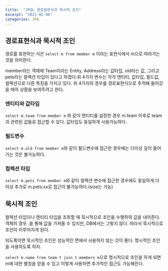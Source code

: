 ```yaml
---
title:  "JPQL 경로표현식과 묵시적 조인"
excerpt: "2021-02-06"
categories: JPA
---
```

## 경로표현식과 묵시적 조인

경로를 표현하는 식은 `select m from member m` 이라는 표현식에서 m으로 따라가는 것을 의미한다.

member라는 객체에 Team이라는 Entity, Address라는 값타입, old라는 값, 그리고 pets라는 컬렉션 타입이 있다고 하겠다.위 4가지 변수는 각각 엔티티, 값타입, 필드값, 컬렉션으로 다른 특징을 가지고 있다. 위 4가지의 경우를 경로표현식으로 추적해 들어갔을 때의 상황을 보여주려고 한다.

### 엔티티와 값타입
`select m.team from member m`
 와 같이 엔티티를 설정한 경우 m.team 이후로 team과 관련된 값들로 접근할 수 있다.
값타입도 동일하게 사용가능하다.  

### 필드변수
`select m.old from member m`와 같이 필드변수에 접근한 경우에는 더이상 깊이 들어가는 것은 불가능하다.

### 컬렉션 타입
`select m.pets from member m`와 같이 컬렉션 변수에 접근한 경우에도 동일하게 더 이상 추가로 m.pets.xx로 접근이 불가능하다.(size는 가능) 

## 묵시적 조인
컬렉션 타입이나 엔티티 타입을 조회할 때 묵시적으로 조인을 수행하여 값을 내어준다. 객체의 경우 .을 통해 값을 가져올 수 있지만, DB에서는 그렇지 않다. 따라서 묵시적으로 조인이 이루어지게 된다.  

되도록이면 묵시적인 조인은 성능적인 면에서 사용하지 않는 것이 좋다. 명시적인 조인을 사용하도록 하자. 

`select m.name from team t join t.members m`으로 명시적으로 조인을 하게 되면 m에 대한 별칭을 얻을 수 있고 이렇게 사용하면 추가적인 접근도 가능해진다.